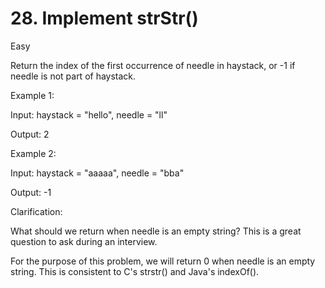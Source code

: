 
# 28. Implement strStr()

Easy

Return the index of the first occurrence of needle in haystack, or -1 if needle is not part of haystack.

Example 1:

Input: haystack = "hello", needle = "ll"

Output: 2

Example 2:

Input: haystack = "aaaaa", needle = "bba"

Output: -1

Clarification:

What should we return when needle is an empty string? This is a great question to ask during an interview.

For the purpose of this problem, we will return 0 when needle is an empty string. This is consistent to C's strstr() and Java's indexOf().

